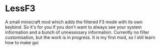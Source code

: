 # LessF3
A small minecraft mod which adds the filtered F3 mode with its own keybind. So it's for you if you don't want to always see your system information and a bunch of unnesessary information.
Currently no filter customisation, but the work is in progress. It is my first mod, so I still learn how to make gui

